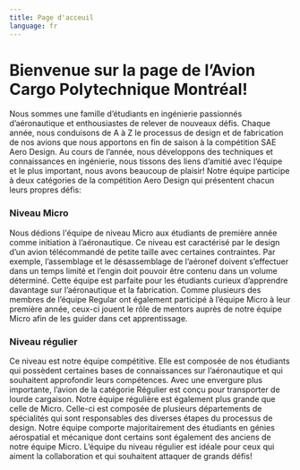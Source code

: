 ```yaml
---
title: Page d'acceuil
language: fr
---
```

# **Bienvenue sur la page de l’Avion Cargo Polytechnique Montréal!** 

Nous sommes une famille d’étudiants en ingénierie passionnés d’aéronautique et enthousiastes de relever de nouveaux défis. Chaque année, nous conduisons de A à Z le processus de design et de fabrication de nos avions que nous apportons en fin de saison à la compétition SAE Aero Design. Au cours de l’année, nous développons des techniques et connaissances en ingénierie, nous tissons des liens d’amitié avec l’équipe et le plus important, nous avons beaucoup de plaisir! Notre équipe participe à deux catégories de la compétition Aero Design qui présentent chacun leurs propres défis: 

### Niveau Micro

Nous dédions l'équipe de niveau Micro aux étudiants de première année comme initiation à l’aéronautique. Ce niveau est caractérisé par le design d’un avion télécommandé de petite taille avec certaines contraintes. Par exemple, l’assemblage et le désassemblage de l’aéronef doivent s’effectuer dans un temps limité et l’engin doit pouvoir être contenu dans un volume déterminé. Cette équipe est parfaite pour les étudiants curieux d’apprendre davantage sur l’aéronautique et la fabrication. Comme plusieurs des membres de l’équipe Regular ont également participé à l’équipe Micro à leur première année, ceux-ci jouent le rôle de mentors auprès de notre équipe Micro afin de les guider dans cet apprentissage. 

### Niveau régulier

Ce niveau est notre équipe compétitive. Elle est composée de nos étudiants qui possèdent certaines bases de connaissances sur l’aéronautique et qui souhaitent approfondir leurs compétences. Avec une envergure plus importante, l’avion de la catégorie Régulier est conçu pour transporter de lourde cargaison. Notre équipe régulière est également plus grande que celle de Micro. Celle-ci est composée de plusieurs départements de spécialités qui sont responsables des diverses étapes du processus de design. Notre équipe comporte majoritairement des étudiants en génies aérospatial et mécanique dont certains sont également des anciens de notre équipe Micro. L’équipe du niveau régulier est idéale pour ceux qui aiment la collaboration et qui souhaitent attaquer de grands défis!
